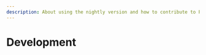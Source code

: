 ```yaml
---
description: About using the nightly version and how to contribute to PipeRider OSS.
---
```


# Development

